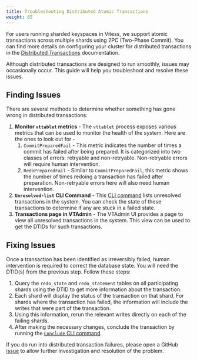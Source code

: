 ```yaml
---
title: Troubleshooting Distributed Atomic Transactions
weight: 65
---
```


For users running sharded keyspaces in Vitess, we support atomic transactions across multiple shards using 2PC (Two-Phase Commit). You can find more details on configuring your cluster for distributed transactions in the [Distributed Transactions](../../../reference/features/distributed-transaction/) documentation.

Although distributed transactions are designed to run smoothly, issues may occasionally occur. This guide will help you troubleshoot and resolve these issues.

## Finding Issues

There are several methods to determine whether something has gone wrong in distributed transactions: 

1. **Monitor `vttablet` metrics** - The `vttablet` process exposes various metrics that can be used to monitor the health of the system. Here are the ones to look out for -
   1. `CommitPreparedFail` - This metric indicates the number of times a commit has failed after being prepared. It is categorized into two classes of errors: retryable and non-retryable. Non-retryable errors will require human intervention.
   2. `RedoPreparedFail` - Similar to `CommitPreparedFail`, this metric shows the number of times redoing a transaction has failed after preparation. Non-retryable errors here will also need human intervention.
2. **`Unresolved-list` CLI Command** - This [CLI command](../../../reference/programs/vtctldclient/vtctldclient_distributedtransaction/vtctldclient_distributedtransaction_unresolved-list) lists unresolved transactions in the system. You can check the state of these transactions to determine if any are stuck in a failed state.
3. **Transactions page in VTAdmin** - The VTAdmin UI provides a page to view all unresolved transactions in the system. This view can be used to get the DTIDs for such transactions.

## Fixing Issues

Once a transaction has been identified as irreversibly failed, human intervention is required to correct the database state. You will need the DTID(s) from the previous step. Follow these steps:
1. Query the `redo_state` and `redo_statement` tables on all participating shards using the DTID to get more information about the transaction.
2. Each shard will display the status of the transaction on that shard. For shards where the transaction has failed, the information will include the writes that were part of the transaction.
3. Using this information, rerun the relevant writes directly on each of the failing shards.
4. After making the necessary changes, conclude the transaction by running the [`Conclude` CLI command](../../../reference/programs/vtctldclient/vtctldclient_distributedtransaction/vtctldclient_distributedtransaction_conclude).

If you do run into distributed transaction failures, please open a GitHub [issue](https://github.com/vitessio/vitess/issues/new/choose) to allow further investigation and resolution of the problem.
